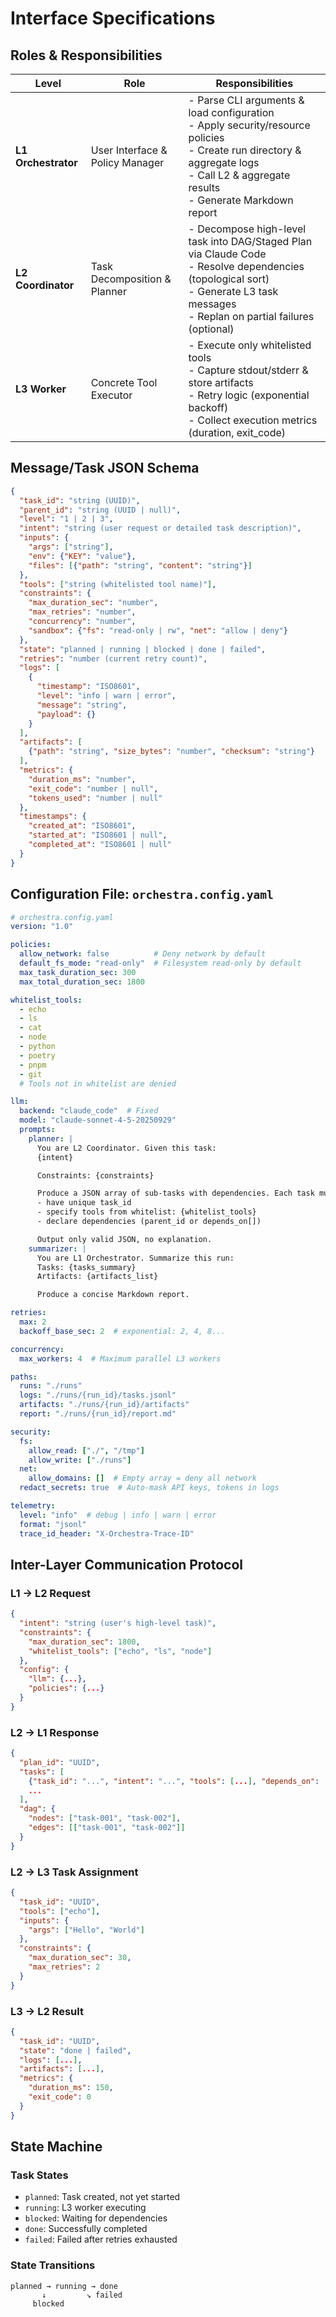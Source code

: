 # Interface Specifications

## Roles & Responsibilities

| Level | Role | Responsibilities |
|-------|------|------------------|
| **L1 Orchestrator** | User Interface & Policy Manager | - Parse CLI arguments & load configuration<br>- Apply security/resource policies<br>- Create run directory & aggregate logs<br>- Call L2 & aggregate results<br>- Generate Markdown report |
| **L2 Coordinator** | Task Decomposition & Planner | - Decompose high-level task into DAG/Staged Plan via Claude Code<br>- Resolve dependencies (topological sort)<br>- Generate L3 task messages<br>- Replan on partial failures (optional) |
| **L3 Worker** | Concrete Tool Executor | - Execute only whitelisted tools<br>- Capture stdout/stderr & store artifacts<br>- Retry logic (exponential backoff)<br>- Collect execution metrics (duration, exit_code) |

## Message/Task JSON Schema

```json
{
  "task_id": "string (UUID)",
  "parent_id": "string (UUID | null)",
  "level": "1 | 2 | 3",
  "intent": "string (user request or detailed task description)",
  "inputs": {
    "args": ["string"],
    "env": {"KEY": "value"},
    "files": [{"path": "string", "content": "string"}]
  },
  "tools": ["string (whitelisted tool name)"],
  "constraints": {
    "max_duration_sec": "number",
    "max_retries": "number",
    "concurrency": "number",
    "sandbox": {"fs": "read-only | rw", "net": "allow | deny"}
  },
  "state": "planned | running | blocked | done | failed",
  "retries": "number (current retry count)",
  "logs": [
    {
      "timestamp": "ISO8601",
      "level": "info | warn | error",
      "message": "string",
      "payload": {}
    }
  ],
  "artifacts": [
    {"path": "string", "size_bytes": "number", "checksum": "string"}
  ],
  "metrics": {
    "duration_ms": "number",
    "exit_code": "number | null",
    "tokens_used": "number | null"
  },
  "timestamps": {
    "created_at": "ISO8601",
    "started_at": "ISO8601 | null",
    "completed_at": "ISO8601 | null"
  }
}
```

## Configuration File: `orchestra.config.yaml`

```yaml
# orchestra.config.yaml
version: "1.0"

policies:
  allow_network: false          # Deny network by default
  default_fs_mode: "read-only"  # Filesystem read-only by default
  max_task_duration_sec: 300
  max_total_duration_sec: 1800

whitelist_tools:
  - echo
  - ls
  - cat
  - node
  - python
  - poetry
  - pnpm
  - git
  # Tools not in whitelist are denied

llm:
  backend: "claude_code"  # Fixed
  model: "claude-sonnet-4-5-20250929"
  prompts:
    planner: |
      You are L2 Coordinator. Given this task:
      {intent}

      Constraints: {constraints}

      Produce a JSON array of sub-tasks with dependencies. Each task must:
      - have unique task_id
      - specify tools from whitelist: {whitelist_tools}
      - declare dependencies (parent_id or depends_on[])

      Output only valid JSON, no explanation.
    summarizer: |
      You are L1 Orchestrator. Summarize this run:
      Tasks: {tasks_summary}
      Artifacts: {artifacts_list}

      Produce a concise Markdown report.

retries:
  max: 2
  backoff_base_sec: 2  # exponential: 2, 4, 8...

concurrency:
  max_workers: 4  # Maximum parallel L3 workers

paths:
  runs: "./runs"
  logs: "./runs/{run_id}/tasks.jsonl"
  artifacts: "./runs/{run_id}/artifacts"
  report: "./runs/{run_id}/report.md"

security:
  fs:
    allow_read: ["./", "/tmp"]
    allow_write: ["./runs"]
  net:
    allow_domains: []  # Empty array = deny all network
  redact_secrets: true  # Auto-mask API keys, tokens in logs

telemetry:
  level: "info"  # debug | info | warn | error
  format: "jsonl"
  trace_id_header: "X-Orchestra-Trace-ID"
```

## Inter-Layer Communication Protocol

### L1 → L2 Request
```json
{
  "intent": "string (user's high-level task)",
  "constraints": {
    "max_duration_sec": 1800,
    "whitelist_tools": ["echo", "ls", "node"]
  },
  "config": {
    "llm": {...},
    "policies": {...}
  }
}
```

### L2 → L1 Response
```json
{
  "plan_id": "UUID",
  "tasks": [
    {"task_id": "...", "intent": "...", "tools": [...], "depends_on": [...]},
    ...
  ],
  "dag": {
    "nodes": ["task-001", "task-002"],
    "edges": [["task-001", "task-002"]]
  }
}
```

### L2 → L3 Task Assignment
```json
{
  "task_id": "UUID",
  "tools": ["echo"],
  "inputs": {
    "args": ["Hello", "World"]
  },
  "constraints": {
    "max_duration_sec": 30,
    "max_retries": 2
  }
}
```

### L3 → L2 Result
```json
{
  "task_id": "UUID",
  "state": "done | failed",
  "logs": [...],
  "artifacts": [...],
  "metrics": {
    "duration_ms": 150,
    "exit_code": 0
  }
}
```

## State Machine

### Task States
- `planned`: Task created, not yet started
- `running`: L3 worker executing
- `blocked`: Waiting for dependencies
- `done`: Successfully completed
- `failed`: Failed after retries exhausted

### State Transitions
```
planned → running → done
       ↓         ↘ failed
     blocked
```
